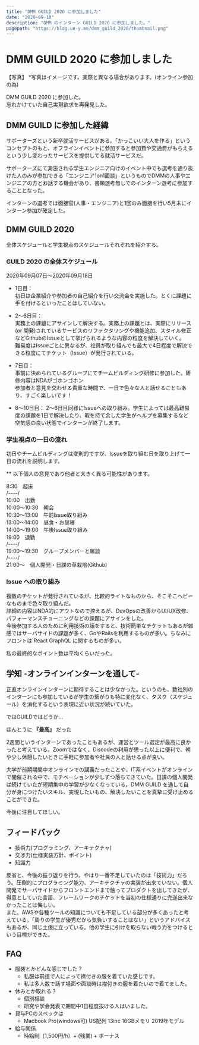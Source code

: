 ```yaml
---
title: "DMM GUILD 2020 に参加しました"
date: "2020-09-18"
description: "DMM のインターン GUILD 2020 に参加しました。"
pagepath: "https://blog.ue-y.me/dmm_guild_2020/thumbnail.png"
---
```


# DMM GUILD 2020 に参加しました

【写真】
*写真はイメージです。実際と異なる場合があります。(オンライン参加の為)

DMM GUILD 2020 に参加した。  
忘れかけていた自己実現欲求を再発見した。

## DMM GUILD に参加した経緯

サポーターズという新卒就活サービスがある。「かっこいい大人を作る」というコンセプトのもと、オフラインイベントに参加すると参加費や交通費がもらえるという少し変わったサービスを提供してる就活サービスだ。

サポーターズにて実施される学生エンジニア向けのイベント中でも選考を通り抜けた人のみが参加できる「エンジニア1on1面談」というものでDMMの人事やエンジニアの方とお話する機会があり、書類選考無しでのインターン選考に参加することとなった。

インターンの選考では面接官(人事・エンジニア)と1回のみ面接を行い5月末にインターン参加が確定した。

## DMM GUILD 2020

全体スケジュールと学生視点のスケジュールそれぞれを紹介する。

###  GUILD 2020 の全体スケジュール
2020年09月07日〜2020年09月18日

- 1日目：  
初日は企業紹介や参加者の自己紹介を行い交流会を実施した。とくに課題に手を付けるといったことはしていない。

- 2〜6日目：  
実務上の課題にアサインして解決する。実務上の課題とは、実際にリリース(or 開発)されているサービスのリファクタリングや機能追加、スタイル修正などGithubのIssueとして挙げられるような内容の粒度を解決していく。  
難易度はIssueごとに異なるが、社員が取り組んでも最大で4日程度で解決できる粒度にてチケット（Issue）が発行されている。

- 7日目：  
事前に決められているグループにてチームビルディング研修に参加した。研修内容はNDAがゴホンゴホン  
参加者と意見を交わせる貴重な時間で、一日で色々な人と話せることもあり、すごく楽しいです！

- 8〜10日目：
2〜6日目同様にIssueへの取り組み。学生によっては最高難易度の課題を1日で解決したり、暇を持て余した学生がヘルプを募集するなど空気感の良い状態でインターンが終了します。

### 学生視点の一日の流れ
初日やチームビルディングは変則的ですが、Issueを取り組む日を取り上げて一日の流れを説明します。 

** 以下個人の意見であり他者と大きく異る可能性があります。

8:30　起床  
/----/  
10:00　出勤  
10:00〜10:30　朝会  
10:30〜13:00　午前Issue取り組み  
13:00〜14:00　昼食・お昼寝  
14:00〜19:00　午後Issue取り組み  
19:00　退勤  
/----/  
19:00〜19:30　グループメンバーと雑談  
/----/  
21:00〜　個人開発・日課の草栽培(Github)

### Issue への取り組み
複数のチケットが発行されているが、比較的ライトなものから、そこそこヘビーなものまで色々取り組んだ。  
詳細の内容はNDA的にアウトなので控えるが、DevOpsの改善からUI/UX改修、パフォーマンスチューニングなどの課題にアサインをした。  
今後参加する人のために利用技術の話をすると、技術簡単なチケットもあるが雑感ではサーバサイドの課題が多く、GoやRailsを利用するものが多い。ちなみにフロントは React GraphQL に関するものが多い。

私の最終的なポイント数は平均くらいだった。


## 学知 -オンラインインターンを通して-
正直オンラインインターンに期待することは少なかった。というのも、数社別のインターンにも参加しているが学生の繋がりも特に変化なく、タスク（スケジュール）を消化するという表現に近い状況が続いていた。

ではGUILDではどうか…

ほんとうに **『最高』** だった

2週間というインターンであったこともあるが、運営とツール選定が最高に良かったと考えている。Zoomではなく、Discodeの利用が思った以上に便利で、朝や少し休憩したいときに手軽に参加者や社員の人と話せる点が良い。

大学が前期期間中オンラインでの講義だったことや、IT系イベントがオンラインで開催される中で、モチベーションが少しずつ落ちてきていた。日課の個人開発は続けていたが短期集中の学習が少なくなっている。DMM GUILD を通して自分が身につけたいスキル、実現したいもの、解決したいことを真摯に受け止めることができた。

今後に注目してほしい。

## フィードバック
- 技術力(プログラミング、アーキテクチャ)
- 交渉力(仕様実装方針、ポイント)
- 知識力

反省と、今後の振り返りを行う。やはり一番不足していたのは「技術力」だろう。圧倒的にプログラミング能力、アーキテクチャの実装が出来ていない。個人開発でサーバサイドからフロントエンドまで触ってプロダクトを出してきたが、得意としていた言語、フレームワークのチケットを当初の仕様通りに完遂出来なかったことは悔しい。  
また、AWSや各種ツールの知識についても不足している部分が多くあったと考えている。「周りの学生が優秀だから気負いすることはない」というアドバイスもあるが、同じ土俵に立っている。他の学生に引けを取らない戦う力をつけるという目標ができた。

## FAQ
- 服装とかどんな感じでした？
	- 私服は前提で人によって襟付きの服を着ていた感じです。
	- 私は多人数で話す場面や面談時は襟付きの服を着たいので着てました。
- 休みとか取れる？
	- 個別相談
	- 研究や学会発表で期間中1日程度抜ける人はいました。
- 貸与PCのスペックは
	- Macbook Pro(windows可) US配列 13inc 16GBメモリ 2019年モデル
- 給与関係
	- 時給制（1,500円/h）+ (残業) + ボーナス
